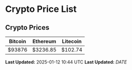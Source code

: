 # Crypto Price List

## Crypto Prices
| Bitcoin | Ethereum | Litecoin |
| ------- | -------- | -------- |
| $93876 | $3236.85 | $102.74 |
**Last Updated:** 2025-01-12 10:44 UTC
**Last Updated:** $DATE$
